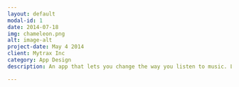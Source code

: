 ```yaml
---
layout: default
modal-id: 1
date: 2014-07-18
img: chameleon.png
alt: image-alt
project-date: May 4 2014
client: Mytrax Inc
category: App Design
description: An app that lets you change the way you listen to music. Launched on ios and googleplay. Color your music with Chameleon music player!This player incorporates a palette of effects to improve your listening experience. Use them to optimize the sound to your environment or boost the bass frequencies you enjoy.Use the reverb effect to simulate a live concert – pinch in and out to change the size of the room, jumping from the warm atmosphere of a small bar to a full arena concert. Use Pitch shift to change the pitch of your music. 

---
```

